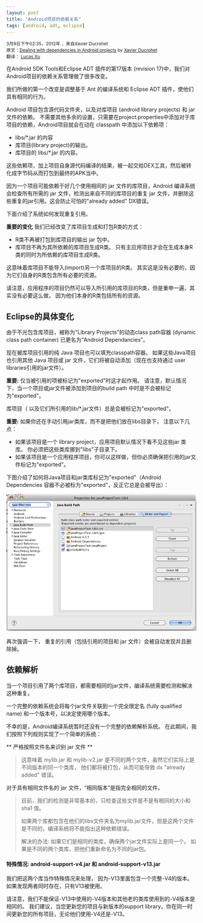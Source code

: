 ```yaml
---
layout: post
title: "Android项目的依赖关系"
tags: [android, adt, eclipse]
---
```

<small class="meta final">
3月9日下午02:35，2012年 ，来自Xavier Ducrohet <br/>
原文：<a href="http://tools.android.com/recent/dealingwithdependenciesinandroidprojects">Dealing with dependencies in Android projects</a> by <a href = "http://tools.android.com/recent/dealingwithdependenciesinandroidprojects" > Xavier Ducrohet </a>
<br/>翻译： <a href = "http://xianminx.github.com/">Lucas Xu</a>  
</small>

在Android SDK Tools和Eclipse ADT 插件的第17版本 (revision 17)中，我们对Android项目的依赖关系管理做了很多改变。 

我们所做的第一个改变是调整基于 Ant 的编译系统和 Eclipse ADT 插件，使他们具有相同的行为。 

Android 项目包含源代码文件夹，以及对库项目 (android library projects) 和 jar 文件的依赖。 不需要其他多余的设置，只需要在project.properties中添加对于库项目的依赖，Android项目就会在动在 classpath 中添加以下依赖项： 

* libs/*.jar 的内容
* 库项目(library project)的输出。
* 库项目的 libs/*.jar 的内容。

这些依赖项，加上项目自身源代码编译的结果，被一起交给DEX工具，然后被转化成字节码从而打包到最终的APK当中。 

因为一个项目可能依赖于好几个使用相同的 jar 文件的库项目，Android 编译系统会检查所有所需的 jar 文件，检测出来自不同的库项目的重复 jar 文件，并删除这些重复的jar引用。这会防止可怕的"already added" DX错误。 

下面介绍了系统如何发现重复引用。 

**重要的变化**  我们已经改变了库项目生成和打包R类的方式： 

   * R类不再被打包到库项目的输出 jar 包中。
   * 库项目不再为其所依赖的库项目生成R类。 只有主应用项目才会在生成本身R类的同时为所依赖的库项目生成R类。

这意味着库项目不能导入(import)另一个库项目的R类。 其实这是没有必要的，因为它们自身的R类包含所有必要的资源。 

请注意，应用程序的项目仍然可以导入所引用的库项目的R类，但是重申一遍，其实没有必要这么做， 因为他们本身的R类包括所有的资源。 
## Eclipse的具体变化
由于不光包含库项目，被称为"Library Projects"的动态class path容器 (dynamic class path container) 已更名为“Android Dependancies”。 

现在被库项目引用的纯 Java 项目也可以填充classpath容器。 如果这些Java项目也引用其他 Java 项目或 jar 文件，它们将被自动添加（现在也支持通过 user libraries引用的jar文件）。 


**重要:** 仅当被引用的项被标记为"exported"时这才起作用。 请注意，默认情况下，当一个项目或jar文件被添加到项目的build path 中时是不会被标记为"exported"。 

库项目（ 以及它们所引用的lib/*.jar文件）总是会被标记为"exported"。

**重要:** 如果你还在手动引用jar类库，而不是把他们放在libs目录下， 注意以下几点：

   * 如果该项目是一个 library project，应用项目默认情况下看不见这些jar 类库。 你必须把这些类库挪到"libs"子目录下。
   * 如果该项目是一个应用程序项目，你可以这样做，但你必须确保把引用的jar文件标记为"exported"。

下图介绍了如何将Java项目和jar类库标记为"exported"（Android Dependencies 容器不必被标为"exported"，反正它总是会被导出）：


![Mark references as exported in Eclipse](/graphics/ae6d0505e0138e239f8e7715fddf57ac.png "Mark references as exported in Eclipse")


再次强调一下， 重复的引用（包括引用的项目和 jar 文件）会被自动发现并且删除掉。 

## 依赖解析

当一个项目引用了两个库项目，都需要相同的jar文件，编译系统需要检测和解决这种重复。 

一个完整的依赖系统会将每个jar文件关联到一个完全限定名 (fully qualified name) 和一个版本号，以决定使用哪个版本。 

不幸的是，Android编译系统暂时还没有一个完整的依赖解析系统。 在此期间，我们按照下列规则实现了一个简单的系统： 

** 严格按照文件名来识别 jar 文件 **

> 这意味着 mylib.jar 和 mylib-v2.jar 是不同的两个文件，虽然它们实际上是不同版本的同一个类库， 他们都将被打包，从而可能导致 dx "already added" 错误。

对于具有相同文件名的 jar 文件，“相同版本”是指完全相同的文件。 

> 目前，我们的检测是非常基本的，只检查这些文件是不是有相同的大小和sha1 值。
>
> 如果两个库都包含在他们的libs文件夹名为mylib.jar文件，但是这两个文件是不同的，编译系统将不能指出这种依赖错误。
>
> 解决的办法: 如果它们是相同的类库，确保两个jar文件实际上是同一个。 如果是不同的两个类库，把他们重新命名为不同的jar包。

#### 特殊情况: android-support-v4.jar 和 android-support-v13.jar 
我们把这两个库当作特殊情况来处理， 因为-V13里面包含一个完整-V4的版本。 如果发现两者同时存在，只有V13被使用。

请注意，我们不能保证-V13中使用的-V4版本和其他老的类库使用到的-V4版本是相同的。 我们建议，当您更新您的项目与新版本的support library，你在同一时间更新您的所有项目，无论他们使用-V4还是-V13。










